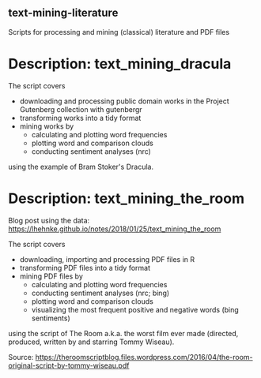 ## text-mining-literature

Scripts for processing and mining (classical) literature and PDF files

# Description: text_mining_dracula

The script covers

* downloading and processing public domain works in the Project Gutenberg collection with gutenbergr
* transforming works into a tidy format
* mining works by
    * calculating and plotting word frequencies
    * plotting word and comparison clouds
    * conducting sentiment analyses (nrc)

using the example of Bram Stoker's Dracula.

# Description: text_mining_the_room

Blog post using the data: https://lhehnke.github.io/notes/2018/01/25/text_mining_the_room 

The script covers

* downloading, importing and processing PDF files in R
* transforming PDF files into a tidy format
* mining PDF files by
    * calculating and plotting word frequencies
    * conducting sentiment analyses (nrc; bing)
    * plotting word and comparison clouds
    * visualizing the most frequent positive and negative words (bing sentiments)

using the script of The Room a.k.a. the worst film ever made (directed, produced, written by and starring Tommy Wiseau).

Source: https://theroomscriptblog.files.wordpress.com/2016/04/the-room-original-script-by-tommy-wiseau.pdf

